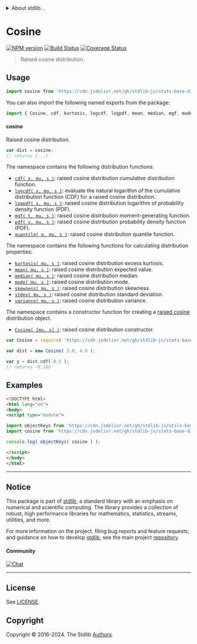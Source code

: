<!--

@license Apache-2.0

Copyright (c) 2018 The Stdlib Authors.

Licensed under the Apache License, Version 2.0 (the "License");
you may not use this file except in compliance with the License.
You may obtain a copy of the License at

   http://www.apache.org/licenses/LICENSE-2.0

Unless required by applicable law or agreed to in writing, software
distributed under the License is distributed on an "AS IS" BASIS,
WITHOUT WARRANTIES OR CONDITIONS OF ANY KIND, either express or implied.
See the License for the specific language governing permissions and
limitations under the License.

-->


<details>
  <summary>
    About stdlib...
  </summary>
  <p>We believe in a future in which the web is a preferred environment for numerical computation. To help realize this future, we've built stdlib. stdlib is a standard library, with an emphasis on numerical and scientific computation, written in JavaScript (and C) for execution in browsers and in Node.js.</p>
  <p>The library is fully decomposable, being architected in such a way that you can swap out and mix and match APIs and functionality to cater to your exact preferences and use cases.</p>
  <p>When you use stdlib, you can be absolutely certain that you are using the most thorough, rigorous, well-written, studied, documented, tested, measured, and high-quality code out there.</p>
  <p>To join us in bringing numerical computing to the web, get started by checking us out on <a href="https://github.com/stdlib-js/stdlib">GitHub</a>, and please consider <a href="https://opencollective.com/stdlib">financially supporting stdlib</a>. We greatly appreciate your continued support!</p>
</details>

# Cosine

[![NPM version][npm-image]][npm-url] [![Build Status][test-image]][test-url] [![Coverage Status][coverage-image]][coverage-url] <!-- [![dependencies][dependencies-image]][dependencies-url] -->

> Raised cosine distribution.



<section class="usage">

## Usage

```javascript
import cosine from 'https://cdn.jsdelivr.net/gh/stdlib-js/stats-base-dists-cosine@esm/index.mjs';
```

You can also import the following named exports from the package:

```javascript
import { Cosine, cdf, kurtosis, logcdf, logpdf, mean, median, mgf, mode, pdf, quantile, skewness, stdev, variance } from 'https://cdn.jsdelivr.net/gh/stdlib-js/stats-base-dists-cosine@esm/index.mjs';
```

#### cosine

Raised cosine distribution.

```javascript
var dist = cosine;
// returns {...}
```

The namespace contains the following distribution functions:

<!-- <toc pattern="*+(cdf|pdf|mgf|quantile)*"> -->

<div class="namespace-toc">

-   <span class="signature">[`cdf( x, mu, s )`][@stdlib/stats/base/dists/cosine/cdf]</span><span class="delimiter">: </span><span class="description">raised cosine distribution cumulative distribution function.</span>
-   <span class="signature">[`logcdf( x, mu, s )`][@stdlib/stats/base/dists/cosine/logcdf]</span><span class="delimiter">: </span><span class="description">evaluate the natural logarithm of the cumulative distribution function (CDF) for a raised cosine distribution.</span>
-   <span class="signature">[`logpdf( x, mu, s )`][@stdlib/stats/base/dists/cosine/logpdf]</span><span class="delimiter">: </span><span class="description">raised cosine distribution logarithm of probability density function (PDF).</span>
-   <span class="signature">[`mgf( t, mu, s )`][@stdlib/stats/base/dists/cosine/mgf]</span><span class="delimiter">: </span><span class="description">raised cosine distribution moment-generating function.</span>
-   <span class="signature">[`pdf( x, mu, s )`][@stdlib/stats/base/dists/cosine/pdf]</span><span class="delimiter">: </span><span class="description">raised cosine distribution probability density function (PDF).</span>
-   <span class="signature">[`quantile( p, mu, s )`][@stdlib/stats/base/dists/cosine/quantile]</span><span class="delimiter">: </span><span class="description">raised cosine distribution quantile function.</span>

</div>

<!-- </toc> -->

The namespace contains the following functions for calculating distribution properties:

<!-- <toc pattern="*+(entropy|kurtosis|mean|median|mode|skewness|stdev|variance)*"> -->

<div class="namespace-toc">

-   <span class="signature">[`kurtosis( mu, s )`][@stdlib/stats/base/dists/cosine/kurtosis]</span><span class="delimiter">: </span><span class="description">raised cosine distribution excess kurtosis.</span>
-   <span class="signature">[`mean( mu, s )`][@stdlib/stats/base/dists/cosine/mean]</span><span class="delimiter">: </span><span class="description">raised cosine distribution expected value.</span>
-   <span class="signature">[`median( mu, s )`][@stdlib/stats/base/dists/cosine/median]</span><span class="delimiter">: </span><span class="description">raised cosine distribution median.</span>
-   <span class="signature">[`mode( mu, s )`][@stdlib/stats/base/dists/cosine/mode]</span><span class="delimiter">: </span><span class="description">raised cosine distribution mode.</span>
-   <span class="signature">[`skewness( mu, s )`][@stdlib/stats/base/dists/cosine/skewness]</span><span class="delimiter">: </span><span class="description">raised cosine distribution skewness.</span>
-   <span class="signature">[`stdev( mu, s )`][@stdlib/stats/base/dists/cosine/stdev]</span><span class="delimiter">: </span><span class="description">raised cosine distribution standard deviation.</span>
-   <span class="signature">[`variance( mu, s )`][@stdlib/stats/base/dists/cosine/variance]</span><span class="delimiter">: </span><span class="description">raised cosine distribution variance.</span>

</div>

<!-- </toc> -->

The namespace contains a constructor function for creating a [raised cosine][cosine-distribution] distribution object.

<!-- <toc pattern="*ctor*"> -->

<div class="namespace-toc">

-   <span class="signature">[`Cosine( [mu, s] )`][@stdlib/stats/base/dists/cosine/ctor]</span><span class="delimiter">: </span><span class="description">raised cosine distribution constructor.</span>

</div>

<!-- </toc> -->

```javascript
var Cosine = require( 'https://cdn.jsdelivr.net/gh/stdlib-js/stats-base-dists-cosine' ).Cosine;

var dist = new Cosine( 2.0, 4.0 );

var y = dist.cdf( 0.5 );
// returns ~0.165
```

</section>

<!-- /.usage -->

<section class="examples">

## Examples

<!-- TODO: better examples -->

<!-- eslint no-undef: "error" -->

```html
<!DOCTYPE html>
<html lang="en">
<body>
<script type="module">

import objectKeys from 'https://cdn.jsdelivr.net/gh/stdlib-js/utils-keys@esm/index.mjs';
import cosine from 'https://cdn.jsdelivr.net/gh/stdlib-js/stats-base-dists-cosine@esm/index.mjs';

console.log( objectKeys( cosine ) );

</script>
</body>
</html>
```

</section>

<!-- /.examples -->

<!-- Section for related `stdlib` packages. Do not manually edit this section, as it is automatically populated. -->

<section class="related">

</section>

<!-- /.related -->

<!-- Section for all links. Make sure to keep an empty line after the `section` element and another before the `/section` close. -->


<section class="main-repo" >

* * *

## Notice

This package is part of [stdlib][stdlib], a standard library with an emphasis on numerical and scientific computing. The library provides a collection of robust, high performance libraries for mathematics, statistics, streams, utilities, and more.

For more information on the project, filing bug reports and feature requests, and guidance on how to develop [stdlib][stdlib], see the main project [repository][stdlib].

#### Community

[![Chat][chat-image]][chat-url]

---

## License

See [LICENSE][stdlib-license].


## Copyright

Copyright &copy; 2016-2024. The Stdlib [Authors][stdlib-authors].

</section>

<!-- /.stdlib -->

<!-- Section for all links. Make sure to keep an empty line after the `section` element and another before the `/section` close. -->

<section class="links">

[npm-image]: http://img.shields.io/npm/v/@stdlib/stats-base-dists-cosine.svg
[npm-url]: https://npmjs.org/package/@stdlib/stats-base-dists-cosine

[test-image]: https://github.com/stdlib-js/stats-base-dists-cosine/actions/workflows/test.yml/badge.svg?branch=main
[test-url]: https://github.com/stdlib-js/stats-base-dists-cosine/actions/workflows/test.yml?query=branch:main

[coverage-image]: https://img.shields.io/codecov/c/github/stdlib-js/stats-base-dists-cosine/main.svg
[coverage-url]: https://codecov.io/github/stdlib-js/stats-base-dists-cosine?branch=main

<!--

[dependencies-image]: https://img.shields.io/david/stdlib-js/stats-base-dists-cosine.svg
[dependencies-url]: https://david-dm.org/stdlib-js/stats-base-dists-cosine/main

-->

[chat-image]: https://img.shields.io/gitter/room/stdlib-js/stdlib.svg
[chat-url]: https://app.gitter.im/#/room/#stdlib-js_stdlib:gitter.im

[stdlib]: https://github.com/stdlib-js/stdlib

[stdlib-authors]: https://github.com/stdlib-js/stdlib/graphs/contributors

[umd]: https://github.com/umdjs/umd
[es-module]: https://developer.mozilla.org/en-US/docs/Web/JavaScript/Guide/Modules

[deno-url]: https://github.com/stdlib-js/stats-base-dists-cosine/tree/deno
[deno-readme]: https://github.com/stdlib-js/stats-base-dists-cosine/blob/deno/README.md
[umd-url]: https://github.com/stdlib-js/stats-base-dists-cosine/tree/umd
[umd-readme]: https://github.com/stdlib-js/stats-base-dists-cosine/blob/umd/README.md
[esm-url]: https://github.com/stdlib-js/stats-base-dists-cosine/tree/esm
[esm-readme]: https://github.com/stdlib-js/stats-base-dists-cosine/blob/esm/README.md
[branches-url]: https://github.com/stdlib-js/stats-base-dists-cosine/blob/main/branches.md

[stdlib-license]: https://raw.githubusercontent.com/stdlib-js/stats-base-dists-cosine/main/LICENSE

[cosine-distribution]: https://en.wikipedia.org/wiki/Raised_cosine_distribution

<!-- <toc-links> -->

[@stdlib/stats/base/dists/cosine/ctor]: https://github.com/stdlib-js/stats-base-dists-cosine-ctor/tree/esm

[@stdlib/stats/base/dists/cosine/kurtosis]: https://github.com/stdlib-js/stats-base-dists-cosine-kurtosis/tree/esm

[@stdlib/stats/base/dists/cosine/mean]: https://github.com/stdlib-js/stats-base-dists-cosine-mean/tree/esm

[@stdlib/stats/base/dists/cosine/median]: https://github.com/stdlib-js/stats-base-dists-cosine-median/tree/esm

[@stdlib/stats/base/dists/cosine/mode]: https://github.com/stdlib-js/stats-base-dists-cosine-mode/tree/esm

[@stdlib/stats/base/dists/cosine/skewness]: https://github.com/stdlib-js/stats-base-dists-cosine-skewness/tree/esm

[@stdlib/stats/base/dists/cosine/stdev]: https://github.com/stdlib-js/stats-base-dists-cosine-stdev/tree/esm

[@stdlib/stats/base/dists/cosine/variance]: https://github.com/stdlib-js/stats-base-dists-cosine-variance/tree/esm

[@stdlib/stats/base/dists/cosine/cdf]: https://github.com/stdlib-js/stats-base-dists-cosine-cdf/tree/esm

[@stdlib/stats/base/dists/cosine/logcdf]: https://github.com/stdlib-js/stats-base-dists-cosine-logcdf/tree/esm

[@stdlib/stats/base/dists/cosine/logpdf]: https://github.com/stdlib-js/stats-base-dists-cosine-logpdf/tree/esm

[@stdlib/stats/base/dists/cosine/mgf]: https://github.com/stdlib-js/stats-base-dists-cosine-mgf/tree/esm

[@stdlib/stats/base/dists/cosine/pdf]: https://github.com/stdlib-js/stats-base-dists-cosine-pdf/tree/esm

[@stdlib/stats/base/dists/cosine/quantile]: https://github.com/stdlib-js/stats-base-dists-cosine-quantile/tree/esm

<!-- </toc-links> -->

</section>

<!-- /.links -->

